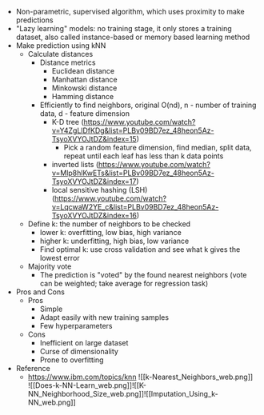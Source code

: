 - Non-parametric, supervised algorithm, which uses proximity to make predictions
- "Lazy learning" models: no training stage, it only stores a training dataset, also called instance-based or memory based learning method
- Make prediction using kNN
	- Calculate distances
		- Distance metrics
			- Euclidean distance
			- Manhattan distance
			- Minkowski distance
			- Hamming distance
		- Efficiently to find neighbors, original O(nd), n - number of training data, d - feature dimension
			- K-D tree (https://www.youtube.com/watch?v=Y4ZgLlDfKDg&list=PLBv09BD7ez_48heon5Az-TsyoXVYOJtDZ&index=15)
				- Pick a random feature dimension, find median, split data, repeat until each leaf has less than k data points
			- inverted lists (https://www.youtube.com/watch?v=Mlp8hlKwETs&list=PLBv09BD7ez_48heon5Az-TsyoXVYOJtDZ&index=17)
			- local sensitive hashing (LSH) (https://www.youtube.com/watch?v=LqcwaW2YE_c&list=PLBv09BD7ez_48heon5Az-TsyoXVYOJtDZ&index=16)
	- Define k: the number of neighbors to be checked
		- lower k: overfitting, low bias, high variance
		- higher k: underfitting, high bias, low variance
		- Find optimal k: use cross validation and see what k gives the lowest error
	- Majority vote
		- The prediction is "voted" by the found nearest neighbors (vote can be weighted; take average for regression task)
- Pros and Cons
	- Pros
		- Simple
		- Adapt easily with new training samples
		- Few hyperparameters
	- Cons
		- Inefficient on large dataset
		- Curse of dimensionality
		- Prone to overfitting
- Reference
	- https://www.ibm.com/topics/knn
![[k-Nearest_Neighbors_web.png]]
![[Does-k-NN-Learn_web.png]]![[K-NN_Neighborhood_Size_web.png]]![[Imputation_Using_k-NN_web.png]]